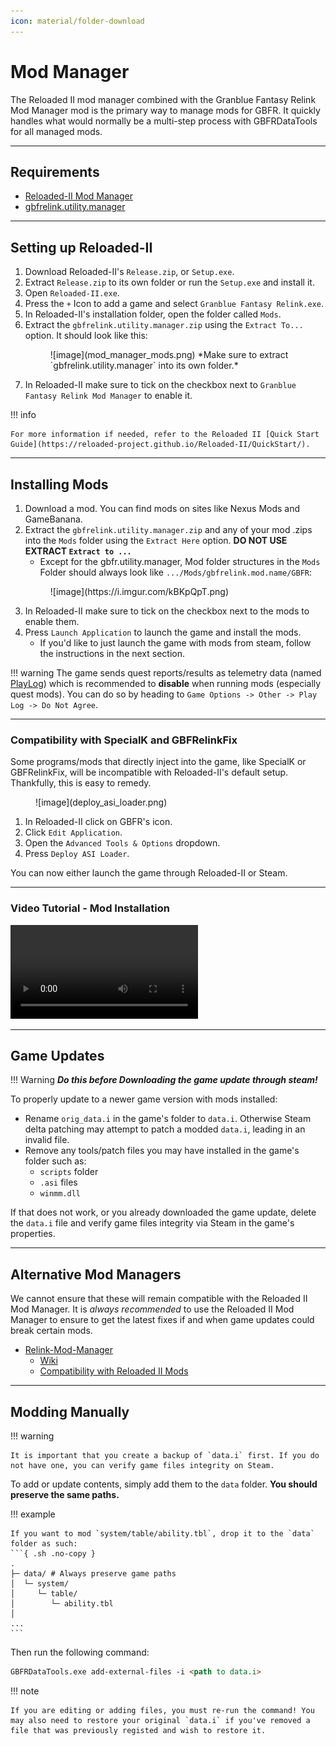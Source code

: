 ```yaml
---
icon: material/folder-download
---
```


# Mod Manager

The Reloaded II mod manager combined with the Granblue Fantasy Relink Mod Manager mod is the primary way to manage mods for GBFR. It quickly handles what would normally be a multi-step process with GBFRDataTools for all managed mods.

---

## Requirements

* [Reloaded-II Mod Manager](https://github.com/Reloaded-Project/Reloaded-II/releases)
* [gbfrelink.utility.manager](https://github.com/WistfulHopes/gbfrelink.utility.manager/releases)

---

## Setting up Reloaded-II

1. Download Reloaded-II's `Release.zip`, or `Setup.exe`.
2. Extract `Release.zip` to its own folder or run the `Setup.exe` and install it.
3. Open `Reloaded-II.exe`.
4. Press the `+` Icon to add a game and select `Granblue Fantasy Relink.exe`.
5. In Reloaded-II's installation folder, open the folder called `Mods`.
6. Extract the `gbfrelink.utility.manager.zip` using the `Extract To...` option. It  should look like this:
    <figure markdown>
    ![image](mod_manager_mods.png)
    *Make sure to extract `gbfrelink.utility.manager` into its own folder.*
    </figure>
7. In Reloaded-II make sure to tick on the checkbox next to `Granblue Fantasy Relink Mod Manager` to enable it.

!!! info

    For more information if needed, refer to the Reloaded II [Quick Start Guide](https://reloaded-project.github.io/Reloaded-II/QuickStart/).

---

## Installing Mods

1. Download a mod. You can find mods on sites like Nexus Mods and GameBanana.
2. Extract the `gbfrelink.utility.manager.zip` and any of your mod .zips into the `Mods` folder using the `Extract Here` option. **DO NOT USE EXTRACT `Extract to ...`**
    * Except for the gbfr.utility.manager, Mod folder structures in the `Mods` Folder should always look like `.../Mods/gbfrelink.mod.name/GBFR`:
    <figure markdown>
    ![image](https://i.imgur.com/kBKpQpT.png)
    </figure>
3. In Reloaded-II make sure to tick on the checkbox next to the mods to enable them.
4. Press `Launch Application` to launch the game and install the mods.
    * If you'd like to just launch the game with mods from steam, follow the instructions in the next section.

!!! warning
    The game sends quest reports/results as telemetry data (named [PlayLog](../resources/re/api.md#playlog-endpoints)) which is recommended to **disable** when running mods (especially quest mods). You can do so by heading to `Game Options -> Other -> Play Log -> Do Not Agree`.

---

### Compatibility with SpecialK and GBFRelinkFix

Some programs/mods that directly inject into the game, like SpecialK or GBFRelinkFix, will be incompatible with Reloaded-II's default setup. Thankfully, this is easy to remedy.

<figure markdown>
![image](deploy_asi_loader.png)
</figure>

1. In Reloaded-II click on GBFR's icon.
2. Click `Edit Application`.
3. Open the `Advanced Tools & Options` dropdown.
4. Press `Deploy ASI Loader`.

You can now either launch the game through Reloaded-II or Steam.

---

### Video Tutorial - Mod Installation

<video controls>
    <source src="../GBFR Reloaded-II and Mod Installation Guide.mp4" type="video/mp4">
</video>


---

## Game Updates

!!! Warning
    ***Do this before Downloading the game update through steam!***

To properly update to a newer game version with mods installed:

* Rename `orig_data.i` in the game's folder to `data.i`. Otherwise Steam delta patching may attempt to patch a modded `data.i`, leading in an invalid file.
* Remove any tools/patch files you may have installed in the game's folder such as: 
    * `scripts` folder
    * `.asi` files 
    * `winmm.dll`

If that does not work, or you already downloaded the game update, delete the `data.i` file and verify game files integrity via Steam in the game's properties.

---

## Alternative Mod Managers

We cannot ensure that these will remain compatible with the Reloaded II Mod Manager. It is *always recommended* to use the Reloaded II Mod Manager to ensure to get the latest fixes if and when game updates could break certain mods.

* [Relink-Mod-Manager](https://github.com/Zetas-Workshop/Relink-Mod-Manager) 
    * [Wiki](https://github.com/Zetas-Workshop/Relink-Mod-Manager/wiki)
    * [Compatibility with Reloaded II Mods](https://github.com/Zetas-Workshop/Relink-Mod-Manager/wiki/Importing-Reloaded-II-Mod-Packs)

---

## Modding Manually

!!! warning

    It is important that you create a backup of `data.i` first. If you do not have one, you can verify game files integrity on Steam.


To add or update contents, simply add them to the `data` folder. **You should preserve the same paths.**

!!! example

    If you want to mod `system/table/ability.tbl`, drop it to the `data` folder as such:
    ```{ .sh .no-copy }
    .
    ├─ data/ # Always preserve game paths
    │  └─ system/
    │     └─ table/
    │        └─ ability.tbl
    │
    ...
    ```

Then run the following command:
``` markdown title="Command"
GBFRDataTools.exe add-external-files -i <path to data.i> 
```

!!! note

    If you are editing or adding files, you must re-run the command! You may also need to restore your original `data.i` if you've removed a file that was previously registed and wish to restore it.